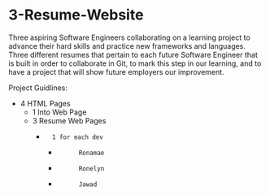 # 3-Resume-Website
Three aspiring Software Engineers collaborating on a learning project to advance their hard skills and practice new frameworks and languages. 
Three different resumes that pertain to each future Software Engineer that is built in order to collaborate in Git, to mark this step in our learning, and to have a project that will show future employers our improvement. 

Project Guidlines:
- 4 HTML Pages
    +   1 Into Web Page
    +   3 Resume Web Pages
        *       1 for each dev
            -           Ronamae
            -           Ronelyn
            -           Jawad